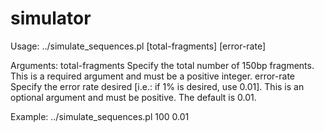 # simulator
Usage: ../simulate_sequences.pl [total-fragments] [error-rate]

Arguments:
  total-fragments             Specify the total number of 150bp fragments. This is a required argument and must be a positive integer.
  error-rate                  Specify the error rate desired [i.e.: if 1% is desired, use 0.01]. This is an optional argument and must be positive. The default is 0.01.

Example:
  ../simulate_sequences.pl 100 0.01
